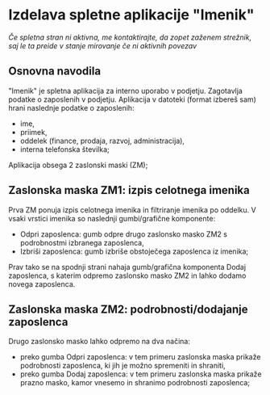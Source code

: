 # Izdelava spletne aplikacije "Imenik"

*Če spletna stran ni aktivna, me kontaktirajte, da zopet zaženem strežnik, saj le ta preide v stanje mirovanje če ni aktivnih povezav*

## Osnovna navodila
"Imenik" je spletna aplikacija za interno uporabo v podjetju. Zagotavlja podatke o zaposlenih v podjetju.
Aplikacija v datoteki (format izbereš sam) hrani naslednje podatke o zaposlenih:
* ime,
* priimek,
* oddelek (finance, prodaja, razvoj, administracija),
* interna telefonska številka;

Aplikacija obsega 2 zaslonski maski (ZM);

## Zaslonska maska ZM1: izpis celotnega imenika
Prva ZM ponuja izpis celotnega imenika in filtriranje imenika po oddelku. V vsaki vrstici imenika so naslednji
gumbi/grafične komponente:
* Odpri zaposlenca: gumb odpre drugo zaslonsko masko ZM2 s podrobnostmi izbranega zaposlenca,
* Izbriši zaposlenca: gumb izbriše obstoječega zaposlenca iz imenika;

Prav tako se na spodnji strani nahaja gumb/grafična komponenta Dodaj zaposlenca, s katerim odpremo zaslonsko
masko ZM2 in lahko dodamo novega zaposlenca.

## Zaslonska maska ZM2: podrobnosti/dodajanje zaposlenca
Drugo zaslonsko masko lahko odpremo na dva načina:
    
* preko gumba Odpri zaposlenca: v tem primeru zaslonska maska prikaže podrobnosti zaposlenca, ki jih je možno spremeniti in shraniti,
* preko gumba Dodaj zaposlenca: v tem primeru zaslonska maska prikaže prazno masko, kamor vnesemo in shranimo podrobnosti zaposlenca;
